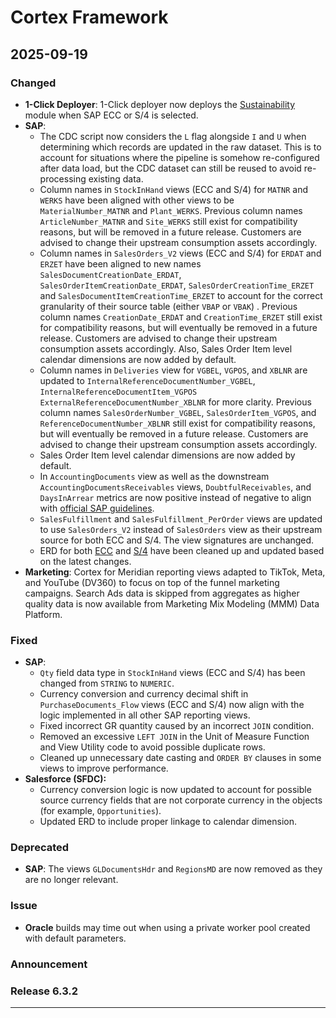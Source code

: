 # Cortex Framework

## 2025-09-19

### Changed

* **1-Click Deployer**: 1-Click deployer now deploys the
  [Sustainability](https://cloud.google.com/cortex/docs/dun-and-bradstreet) module when SAP ECC or S/4 is selected.
* **SAP**:
  + The CDC script now considers the `L` flag alongside `I` and `U` when
    determining which records are updated in the raw dataset. This is to account
    for situations where the pipeline is somehow re-configured after data load,
    but the CDC dataset can still be reused to avoid re-processing existing data.
  + Column names in `StockInHand` views (ECC and S/4) for `MATNR` and
    `WERKS` have been aligned with other views to be `MaterialNumber_MATNR`
    and `Plant_WERKS`. Previous column names `ArticleNumber_MATNR` and
    `Site_WERKS` still exist for compatibility reasons, but will be removed in
    a future release. Customers are advised to change their upstream consumption assets accordingly.
  + Column names in `SalesOrders_V2` views (ECC and S/4) for `ERDAT` and
    `ERZET` have been aligned to new names `SalesDocumentCreationDate_ERDAT`,
    `SalesOrderItemCreationDate_ERDAT`, `SalesOrderCreationTime_ERZET` and
    `SalesDocumentItemCreationTime_ERZET` to account for the correct
    granularity of their source table (either `VBAP` or `VBAK`) . Previous
    column names `CreationDate_ERDAT` and `CreationTime_ERZET` still exist for
    compatibility reasons, but will eventually be removed in a future release.
    Customers are advised to change their upstream consumption assets
    accordingly. Also, Sales Order Item level calendar dimensions are now added
    by default.
  + Column names in `Deliveries` view for `VGBEL`, `VGPOS`, and `XBLNR` are
    updated to `InternalReferenceDocumentNumber_VGBEL`,
    `InternalReferenceDocumentItem_VGPOS` `ExternalReferenceDocumentNumber_XBLNR`
    for more clarity. Previous column names `SalesOrderNumber_VGBEL`,
    `SalesOrderItem_VGPOS`, and `ReferenceDocumentNumber_XBLNR` still exist for
    compatibility reasons, but will eventually be removed in a future release.
    Customers are advised to change their upstream consumption assets
    accordingly.
  + Sales Order Item level calendar dimensions are now added by default.
  + In `AccountingDocuments` view as well as the downstream
    `AccountingDocumentsReceivables` views, `DoubtfulReceivables`, and
    `DaysInArrear` metrics are now positive instead of negative to align with
    [official SAP guidelines](https://help.sap.com/docs/SAP_S4HANA_ON-PREMISE/3cb1182b4a184bdd93f8d62e3f1f0741/39a73b581aee2160e10000000a44147b.html).
  + `SalesFulfillment` and `SalesFulfillment_PerOrder` views are updated
    to use `SalesOrders_V2` instead of `SalesOrders` view as their upstream
    source for both ECC and S/4. The view signatures are unchanged.
  + ERD for both [ECC](https://cloud.google.com/cortex/docs/operational-sap#sap-ecc) and
    [S/4](https://cloud.google.com/cortex/docs/operational-sap#sap-s4-hana) have been cleaned up and
    updated based on the latest changes.
* **Marketing**: Cortex for Meridian reporting views adapted to TikTok, Meta,
  and YouTube (DV360) to focus on top of the funnel marketing campaigns. Search
  Ads data is skipped from aggregates as higher quality data is now available from
  Marketing Mix Modeling (MMM) Data Platform.

### Fixed

* **SAP**:
  + `Qty` field data type in `StockInHand` views (ECC and S/4) has been
    changed from `STRING` to `NUMERIC`.
  + Currency conversion and currency decimal shift in `PurchaseDocuments_Flow`
    views (ECC and S/4) now align with the logic implemented in all other SAP
    reporting views.
  + Fixed incorrect GR quantity caused by an incorrect `JOIN` condition.
  + Removed an excessive `LEFT JOIN` in the Unit of Measure Function and View
    Utility code to avoid possible duplicate rows.
  + Cleaned up unnecessary date casting and `ORDER BY` clauses in some views
    to improve performance.
* **Salesforce (SFDC):**
  + Currency conversion logic is now updated to account for possible source
    currency fields that are not corporate currency in the objects
    (for example, `Opportunities`).
  + Updated ERD to include proper linkage to calendar dimension.

### Deprecated

* **SAP**: The views `GLDocumentsHdr` and `RegionsMD` are now removed as
  they are no longer relevant.

### Issue

* **Oracle** builds may time out when using a private worker pool created
  with default parameters.

### Announcement



### Release 6.3.2



---

